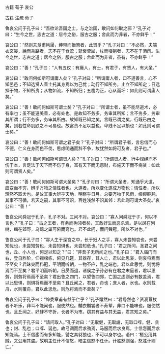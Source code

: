  
 古籍 荀子 哀公 
 
 
 
 
 
 古籍 注疏 
 荀子 
 

鲁哀公问于孔子曰：“吾欲论吾国之士，与之治国，敢问如何取之邪？”孔子对曰：“生今之世，志古之道：居今之俗，服古之服；舍此而为非者，不亦鲜乎！”

 
哀公曰：“然则夫章甫絇屦，绅带而搢笏者，此贤乎？”孔子对曰：“不必然，夫端衣玄裳，絻而乘路者，志不在于食荤；斩衰菅屦，杖而啜粥者，志不在于酒肉。生今之世，志古之道；居今之俗，服古之服；舍此而为非者，虽有，不亦鲜乎！”

 
哀公曰：“善！”孔子曰：“人有五仪：有庸人，有士，有君子，有贤人，有大圣。”

 
哀公曰：“敢问何如斯可谓庸人矣？”孔子对曰：“所谓庸人者，口不道善言，心不知邑邑；不知选贤人善士托其身焉以为己忧；动行不知所务，止立不知所定；日选择于物，不知所贵；从物如流，不知所归；五凿为正，心从而坏：如此则可谓庸人矣。”

 
哀公曰：“善！敢问何如斯可谓士矣？”孔子对曰：“所谓士者，虽不能尽道术，必有率也；虽不能遍美善，必有处也。是故知不务多，务审其所知；言不务多，务审其所谓；行不务多，务审其所由。故知既已知之矣，言既已谓之矣，行既已由之矣，则若性命肌肤之不可易也。故富贵不足以益也，卑贱不足以损也：如此则可谓士矣。”

 
哀公曰：“善！敢问何如斯可谓之君子矣？”孔子对曰：“所谓君子者，言忠信而心不德，仁义在身而色不伐，思虑明通而辞不争，故犹然如将可及者，君子也。”

 
哀公曰：“善！敢问何如斯可谓贤人矣？”孔子对曰：“所谓贤人者，行中规绳而不伤于本，言足法于天下而不伤于身，富有天下而无怨财，布施天下而不病贫：如此则可谓贤人矣。”

 
哀公曰：“善！敢问何如斯可谓大圣矣？”孔子对曰：“所谓大圣者，知通乎大道，应变而不穷，辨乎万物之情性者也。大道者，所以变化遂成万物也；情性者，所以理然不取舍也。是故其事大辨乎天地，明察乎日月，总要万物于风雨，缪缪肫肫，其事不可循，若天之嗣，其事不可识，百姓浅然不识其邻：若此则可谓大圣矣。”哀公曰：“善！”

 
鲁哀公问舜冠于孔子，孔子不对。三问不对。哀公曰：“寡人问舜冠于子，何以不言也？”孔子曰：“古之王者，有务而拘领者矣，其政好生而恶杀焉。是以凤在列树，麟在郊野，乌鹊之巢可俯而窥也。君不此问，而问舜冠，所以不对也。”

 
鲁哀公问于孔子曰：“寡人生于深宫之中，长于妇人之手，寡人未尝知哀也，未尝知忧也，未尝知劳也，未尝知惧也，未尝知危也。”孔子曰：“君之所问，圣君之问也，丘、小人也，何足以知之？”曰：“非吾子无所闻之也。”孔子曰：“君入庙门而右，登自胙阶，仰视榱栋，俯见几筵，其器存，其人亡，君以此思哀，则哀将焉而不至矣？君昧爽而栉冠，平明而听朝，一物不应，乱之端也，君以此思忧，则忧将焉而不至矣？君平明而听朝，日昃而退，诸侯之子孙必有在君之末庭者，君以思劳，则劳将焉而不至矣？君出鲁之四门，以望鲁四郊，亡国之虚则必有数盖焉，君以此思惧，则惧将焉而不至矣？且丘闻之，君者，舟也；庶人者，水也。水则载舟，水则覆舟，君以此思危，则危将焉而不至矣？”

 
鲁哀公问于孔子曰：“绅委章甫有益于仁乎？”孔子蹴然曰：“君号然也？资衰苴杖者不听乐，非耳不能闻也，服使然也。黼衣黼裳者不茹荤，非口不能味也，服使然也。且丘闻之，好肆不守折，长者不为市。窃其有益与其无益，君其知之矣。”

 
鲁哀公问于孔子曰：“请问取人。”孔子对曰：“无取健，无取詌，无取口啍。健、贪也；詌、乱也；口啍、诞也。故弓调而后求劲焉，马服而后求良焉，士信悫而后求知能焉。士不信悫而有多知能，譬之其豺狼也，不可以身尔也。语曰：‘桓公用其贼，文公用其盗。故明主任计不信怒，暗主信怒不任计。计胜怒则强，怒胜计则亡。”

 